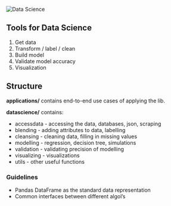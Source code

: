 
![Data Science](https://media.licdn.com/media/p/7/005/05b/28e/09d94fd.png "Data Science" )

## Tools for Data Science

1. Get data
1. Transform / label / clean
1. Build model
1. Validate model accuracy
1. Visualization 


## Structure

**applications/** contains end-to-end use cases of applying the lib.

**datascience/** contains:

-   accessdata - accessing the data, databases, json, scraping
-   blending - adding attributes to data, labelling
-   cleansing - cleaning data, filling in missing values 
-   modelling - regression, decision tree, simulations
-   validation - validating precision of modelling
-   visualizing - visualizations
-   utils - other useful functions



### Guidelines

- Pandas DataFrame as the standard data representation
- Common interfaces between different algol’s
